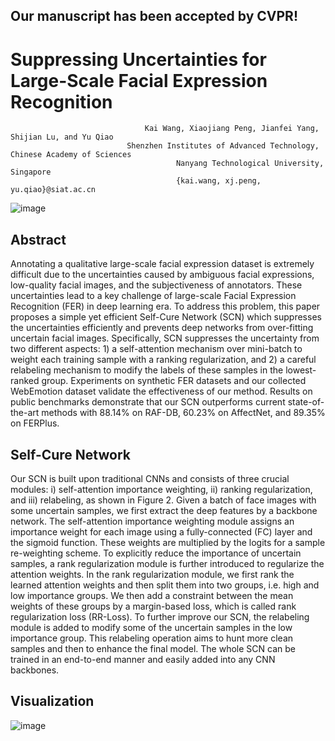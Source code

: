 ## Our manuscript has been accepted by CVPR! 

# Suppressing Uncertainties for Large-Scale Facial Expression Recognition

                                  Kai Wang, Xiaojiang Peng, Jianfei Yang, Shijian Lu, and Yu Qiao
                              Shenzhen Institutes of Advanced Technology, Chinese Academy of Sciences
                                         Nanyang Technological University, Singapore
                                         {kai.wang, xj.peng, yu.qiao}@siat.ac.cn
					 
![image](https://github.com/kaiwang960112/Self-Cure-Network/blob/master/imgs/scn-moti.png)

## Abstract

Annotating a qualitative large-scale facial expression dataset is extremely difficult due to the uncertainties caused by ambiguous facial expressions, low-quality facial images, and the subjectiveness of annotators. These uncertainties lead to a key challenge of large-scale Facial Expression Recognition (FER) in deep learning era. To address this problem, this paper proposes a simple yet efficient Self-Cure Network (SCN) which suppresses the uncertainties efficiently and prevents deep networks from over-fitting uncertain facial images. Specifically, SCN suppresses the uncertainty from two different aspects: 1) a self-attention mechanism over mini-batch to weight each training sample with a ranking regularization, and 2) a careful relabeling mechanism to modify the labels of these samples in the lowest-ranked group. Experiments on synthetic FER datasets and our collected WebEmotion dataset validate the effectiveness of our method. Results on public benchmarks demonstrate that our SCN outperforms current state-of-the-art methods with 88.14% on RAF-DB, 60.23% on AffectNet, and 89.35% on FERPlus.
	
## Self-Cure Network

Our SCN is built upon traditional CNNs and consists of three crucial modules: i) self-attention importance weighting, ii) ranking regularization, and iii) relabeling, as shown in Figure 2. Given a batch of face images with some uncertain samples, we first extract the deep features by a backbone network. The self-attention importance weighting module assigns an importance weight for each image using a fully-connected (FC) layer and the sigmoid function. These weights are multiplied by the logits for a sample re-weighting scheme. To explicitly reduce the importance of uncertain samples, a rank regularization module is further introduced to regularize the attention weights. In the rank regularization module, we first rank the learned attention weights and then split them into two groups, i.e. high and low importance groups. We then add a constraint between the mean weights of these groups by a margin-based loss, which is called rank regularization loss (RR-Loss). To further improve our SCN, the relabeling module is added to modify some of the uncertain samples in the low importance group. This relabeling operation aims to hunt more clean samples and then to enhance the final model. The whole SCN can be trained in an end-to-end manner and easily added into any CNN backbones.

## Visualization

![image](https://github.com/kaiwang960112/Self-Cure-Network/blob/master/imgs/vi)

